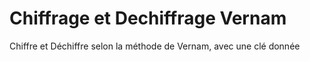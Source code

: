 # Chiffrage et Dechiffrage Vernam
Chiffre et Déchiffre selon la méthode de Vernam, avec une clé donnée
